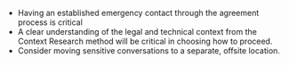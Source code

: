 
* Having an established emergency contact through the agreement process is critical
* A clear understanding of the legal and technical context from the Context Research method will be critical in choosing how to proceed.
* Consider moving sensitive conversations to a separate, offsite location.
